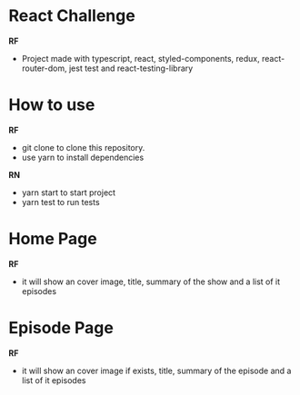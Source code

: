 # React Challenge

**RF**
- Project made with typescript, react, styled-components, redux, react-router-dom, jest test and react-testing-library


# How to use

**RF**
- git clone to clone this repository.
- use yarn to install dependencies


**RN** 
- yarn start to start project
- yarn test to run tests


# Home Page

**RF** 
- it will show an cover image, title, summary of the show and a list of it episodes

# Episode Page

**RF** 
- it will show an cover image if exists, title, summary of the episode and a list of it episodes

